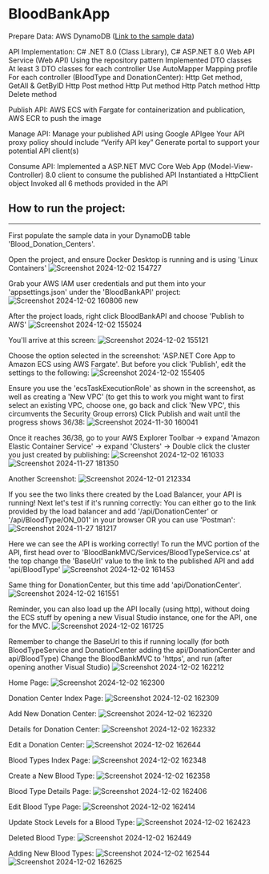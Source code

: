 ﻿# BloodBankApp
Prepare Data: 
	AWS DynamoDB ([Link to the sample data](https://github.com/hasankn1/BloodBankAppNEW-main/blob/master/Blood_Donation_Centers%20dynamodb%20table%20in%20json%20format.txt))

API Implementation: 
	C# .NET 8.0 (Class Library), 
	C# ASP.NET 8.0 Web API Service (Web API)
	Using the repository pattern
	Implemented DTO classes
		At least 3 DTO classes for each controller
		Use AutoMapper Mapping profile
	For each controller (BloodType and DonationCenter):
		Http Get method, GetAll & GetByID
		Http Post method
		Http Put method
		Http Patch method
		Http Delete method

Publish API: 
	AWS ECS with Fargate for containerization and publication, 
	AWS ECR to push the image

Manage API:
	Manage your published API using Google APIgee
	Your API proxy policy should include “Verify API key”
	Generate portal to support your potential API client(s) 

Consume API:
	Implemented a ASP.NET MVC Core Web App (Model-View-Controller) 8.0 client to consume the published API
		Instantiated a HttpClient object 
		Invoked all 6 methods provided in the API


## How to run the project:
---
First populate the sample data in your DynamoDB table 'Blood_Donation_Centers'.

Open the project, and ensure Docker Desktop is running and is using 'Linux Containers'
![Screenshot 2024-12-02 154727](https://github.com/user-attachments/assets/2bcdfbc8-abf7-4cf6-8d76-2d97e3e7ad29)

Grab your AWS IAM user credentials and put them into your 'appsettings.json' under the 'BloodBankAPI' project:
![Screenshot 2024-12-02 160806 new](https://github.com/user-attachments/assets/d6020d5f-1ce4-4cbf-b812-eb2096d7edfe)

After the project loads, right click BloodBankAPI and choose 'Publish to AWS'
![Screenshot 2024-12-02 155024](https://github.com/user-attachments/assets/09d49b81-0b0c-491b-b880-c58af0e82359)

You'll arrive at this screen:
![Screenshot 2024-12-02 155121](https://github.com/user-attachments/assets/cb866959-04ba-4e86-a55f-9f0c18c16d68)

Choose the option selected in the screenshot: 'ASP.NET Core App to Amazon ECS using AWS Fargate'.
But before you click 'Publish', edit the settings to the following:
![Screenshot 2024-12-02 155405](https://github.com/user-attachments/assets/5dfcf319-ff30-40de-9cae-042b571f444f)

Ensure you use the 'ecsTaskExecutionRole' as shown in the screenshot, as well as creating a 'New VPC' (to get this to work you might want to first select an existing VPC, choose one, go back and click 'New VPC', this circumvents the Security Group errors)
Click Publish and wait until the progress shows 36/38:
![Screenshot 2024-11-30 160041](https://github.com/user-attachments/assets/784906e5-2b4a-4586-8531-4e00b4691cdd)

Once it reaches 36/38, go to your 
AWS Explorer Toolbar -> expand 'Amazon Elastic Container Service' -> expand 'Clusters' -> Double click the cluster you just created by publishing:
![Screenshot 2024-12-02 161033](https://github.com/user-attachments/assets/0313a103-1f9e-410f-a2b1-ed4b9e91714d)
![Screenshot 2024-11-27 181350](https://github.com/user-attachments/assets/c8de0b73-4847-4a74-976b-60f0e73dc519)

Another Screenshot:
![Screenshot 2024-12-01 212334](https://github.com/user-attachments/assets/43bdada7-0031-4f64-9cd4-80d4f97e022e)

If you see the two links there created by the Load Balancer, your API is running!
Next let's test if it's running correctly:
You can either go to the link provided by the load balancer and add '/api/DonationCenter' or '/api/BloodType/ON_001' in your browser OR you can use 'Postman':
![Screenshot 2024-11-27 181217](https://github.com/user-attachments/assets/3f666022-1b37-434c-9784-e55ea40842bd)

Here we can see the API is working correctly!
To run the MVC portion of the API, first head over to 'BloodBankMVC/Services/BloodTypeService.cs' at the top change the 'BaseUrl' value to the link to the published API and add 'api/BloodType'
![Screenshot 2024-12-02 161453](https://github.com/user-attachments/assets/94578a09-6a7a-433c-a3ef-844d9e359f65)

Same thing for DonationCenter, but this time add 'api/DonationCenter'.
![Screenshot 2024-12-02 161551](https://github.com/user-attachments/assets/fc48939d-1521-4ca9-998f-35f4afa8066b)

Reminder, you can also load up the API locally (using http), without doing the ECS stuff by opening a new Visual Studio instance, one for the API, one for the MVC.
![Screenshot 2024-12-02 161725](https://github.com/user-attachments/assets/892f7f75-0c80-4bbc-b6ce-65ea1ef817b0)

Remember to change the BaseUrl to this if running locally (for both BloodTypeService and DonationCenter adding the api/DonationCenter and api/BloodType)
Change the BloodBankMVC to 'https', and run (after opening another Visual Studio)
![Screenshot 2024-12-02 162212](https://github.com/user-attachments/assets/6c26ca95-4eb8-41f9-b9e3-0c778ceba765)

Home Page:
![Screenshot 2024-12-02 162300](https://github.com/user-attachments/assets/5993fa56-aa65-4db5-b49c-f567f436826c)

Donation Center Index Page:
![Screenshot 2024-12-02 162309](https://github.com/user-attachments/assets/09ec6d3f-db0d-465c-a3c0-4023084fa2f8)

Add New Donation Center:
![Screenshot 2024-12-02 162320](https://github.com/user-attachments/assets/1acb91cf-0916-4d24-a95d-b03a326c71ff)

Details for Donation Center:
![Screenshot 2024-12-02 162332](https://github.com/user-attachments/assets/e6f2683b-2306-4b4a-a185-fd55dc475be3)

Edit a Donation Center:
![Screenshot 2024-12-02 162644](https://github.com/user-attachments/assets/07b24b22-ec98-4c03-a246-7a88b129533c)

Blood Types Index Page:
![Screenshot 2024-12-02 162348](https://github.com/user-attachments/assets/bf849803-6c30-49ea-8dd0-c6fe0e301032)

Create a New Blood Type:
![Screenshot 2024-12-02 162358](https://github.com/user-attachments/assets/fae79054-20c0-43b9-bf50-9194d1f51fc7)

Blood Type Details Page:
![Screenshot 2024-12-02 162406](https://github.com/user-attachments/assets/10a8110b-6603-4d1b-a352-ceeb9e666594)

Edit Blood Type Page:
![Screenshot 2024-12-02 162414](https://github.com/user-attachments/assets/a8905df1-64f7-49a8-ae8d-bbfa64451ef8)

Update Stock Levels for a Blood Type:
![Screenshot 2024-12-02 162423](https://github.com/user-attachments/assets/3fd758b6-57ef-4cde-be47-f533b65d8956)

Deleted Blood Type:
![Screenshot 2024-12-02 162449](https://github.com/user-attachments/assets/dc6b8c82-2090-481f-9d2a-5c33d66ae206)

Adding New Blood Types:
![Screenshot 2024-12-02 162544](https://github.com/user-attachments/assets/aebc1526-3487-4634-a71a-d95fa77f1193)
![Screenshot 2024-12-02 162625](https://github.com/user-attachments/assets/7fe2e131-8fd2-4d10-b7a9-44298c3b0a30)
